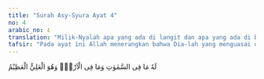 ```yaml
---
title: "Surah Asy-Syura Ayat 4"
no: 4
arabic_no: ٤
translation: "Milik-Nyalah apa yang ada di langit dan apa yang ada di bumi. Dan Dialah Yang Mahaagung, Mahabesar."
tafsir: "Pada ayat ini Allah menerangkan bahwa Dia-lah yang menguasai dan memiliki semua yang ada di langit dan semua yang ada di bumi. Ini menunjukkan kekuasaan-Nya yang tidak terbatas. Dia bisa saja berbuat sekehendaknya sesuai dengan iradat-Nya. Semua yang ada, harus tunduk kepada-Nya. Dia-lah yang mengatur segala yang ada, Dia Mahatinggi, tiada suatu kerajaan atau kekuasaan yang lebih tinggi daripada-Nya. Dia Mahabesar. \n\nKepunyaan-Nyalah apa yang ada di langit dan apa yang ada di bumi, ciptaan dan pemilikan Allah tanpa terbatas pada makhluk-Nya. Dia Mahaagung akan segala urusan, hukum, dan pemeliharaan-Nya. Mahasuci Allah, tiada Tuhan selain Dia."
---
```

لَهٗ مَا فِى السَّمٰوٰتِ وَمَا فِى الْاَرْضِۗ وَهُوَ الْعَلِيُّ الْعَظِيْمُ 